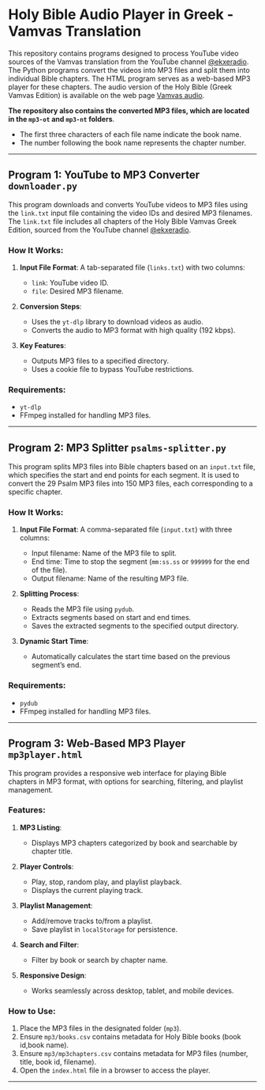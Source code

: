 
# Holy Bible Audio Player in Greek - Vamvas Translation

This repository contains programs designed to process YouTube video sources of the Vamvas translation from the YouTube channel [@ekxeradio](https://www.youtube.com/@ekxeradio). The Python programs convert the videos into MP3 files and split them into individual Bible chapters. The HTML program serves as a web-based MP3 player for these chapters. The audio version of the Holy Bible (Greek Vamvas Edition) is available on the web page [Vamvas audio](https://ebible.gr/mp3player.html).

**The repository also contains the converted MP3 files, which are located in the `mp3-ot` and `mp3-nt` folders**.

- The first three characters of each file name indicate the book name.
- The number following the book name represents the chapter number.

---

## Program 1: YouTube to MP3 Converter `downloader.py`

This program downloads and converts YouTube videos to MP3 files using the `link.txt` input file containing the video IDs and desired MP3 filenames. The `link.txt` file includes all chapters of the Holy Bible Vamvas Greek Edition, sourced from the YouTube channel [@ekxeradio](https://www.youtube.com/@ekxeradio).

### How It Works:
1. **Input File Format**: A tab-separated file (`links.txt`) with two columns:
   - `link`: YouTube video ID.
   - `file`: Desired MP3 filename.

2. **Conversion Steps**:
   - Uses the `yt-dlp` library to download videos as audio.
   - Converts the audio to MP3 format with high quality (192 kbps).

3. **Key Features**:
   - Outputs MP3 files to a specified directory.
   - Uses a cookie file to bypass YouTube restrictions.

### Requirements:
- `yt-dlp`
- FFmpeg installed for handling MP3 files.

---

## Program 2: MP3 Splitter `psalms-splitter.py`

This program splits MP3 files into Bible chapters based on an `input.txt` file, which specifies the start and end points for each segment. It is used to convert the 29 Psalm MP3 files into 150 MP3 files, each corresponding to a specific chapter.

### How It Works:
1. **Input File Format**: A comma-separated file (`input.txt`) with three columns:
   - Input filename: Name of the MP3 file to split.
   - End time: Time to stop the segment (`mm:ss.ss` or `999999` for the end of the file).
   - Output filename: Name of the resulting MP3 file.

2. **Splitting Process**:
   - Reads the MP3 file using `pydub`.
   - Extracts segments based on start and end times.
   - Saves the extracted segments to the specified output directory.

3. **Dynamic Start Time**:
   - Automatically calculates the start time based on the previous segment’s end.

### Requirements:
- `pydub`
- FFmpeg installed for handling MP3 files.

---

## Program 3: Web-Based MP3 Player `mp3player.html`

This program provides a responsive web interface for playing Bible chapters in MP3 format, with options for searching, filtering, and playlist management.

### Features:
1. **MP3 Listing**:
   - Displays MP3 chapters categorized by book and searchable by chapter title.

2. **Player Controls**:
   - Play, stop, random play, and playlist playback.
   - Displays the current playing track.

3. **Playlist Management**:
   - Add/remove tracks to/from a playlist.
   - Save playlist in `localStorage` for persistence.

4. **Search and Filter**:
   - Filter by book or search by chapter name.

5. **Responsive Design**:
   - Works seamlessly across desktop, tablet, and mobile devices.

### How to Use:
1. Place the MP3 files in the designated folder (`mp3`).
2. Ensure `mp3/books.csv` contains metadata for Holy Bible books (book id,book name).
3. Ensure `mp3/mp3chapters.csv` contains metadata for MP3 files (number, title, book id, filename).
4. Open the `index.html` file in a browser to access the player.

---

